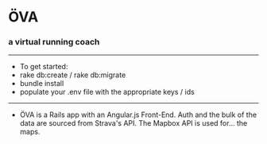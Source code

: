 # ÖVA 
### a virtual running coach
***
* To get started: 
* rake db:create / rake db:migrate
* bundle install
* populate your .env file with the appropriate keys / ids
***
* ÖVA is a Rails app with an Angular.js Front-End. Auth and the bulk of the data are sourced from Strava's API. The Mapbox API is used for... the maps.
